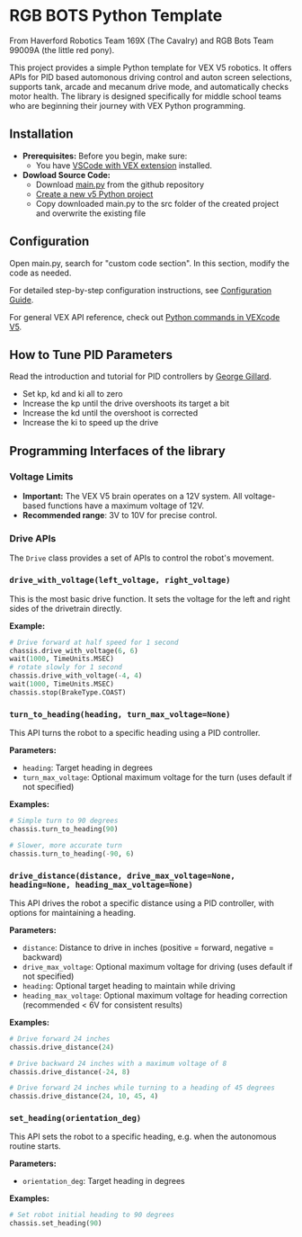 # RGB BOTS Python Template 
From Haverford Robotics Team 169X (The Cavalry) and RGB Bots Team 99009A (the little red pony).

This project provides a simple Python template for VEX V5 robotics. It offers APIs for PID based automonous driving control and auton screen selections,  supports tank, arcade and mecanum drive mode, and automatically checks motor health. The library is designed specifically for middle school teams who are beginning their journey with VEX Python programming.

## Installation
*   **Prerequisites:** Before you begin, make sure:
    - You have [VSCode with VEX extension](https://kb.vex.com/hc/en-us/categories/360002333191-V5?sc=vs-code-extension) installed.
*   **Dowload Source Code:** 
    - Download [main.py](src/main.py) from the github repository 
    - [Create a new v5 Python project](https://kb.vex.com/hc/en-us/articles/20146074601748-Creating-VS-Code-Projects-for-V5#:~:text=Select%20the%20'New%20Project'%20button,and%20select%20the%20corresponding%20icon)
    - Copy downloaded main.py to the src folder of the created project and overwrite the existing file

## Configuration
Open main.py, search for "custom code section". In this section, modify the code as needed.

For detailed step-by-step configuration instructions, see [Configuration Guide](configuration_guide.md).

For general VEX API reference, check out [Python commands in VEXcode V5](https://api.vex.com/v5/home/python/index.html).

## How to Tune PID Parameters
Read the introduction and tutorial for PID controllers by [George Gillard](https://smithcsrobot.weebly.com/uploads/6/0/9/5/60954939/pid_control_document.pdf). 
- Set kp, kd and ki all to zero
- Increase the kp until the drive overshoots its target a bit
- Increase the kd until the overshoot is corrected
- Increase the ki to speed up the drive

## Programming Interfaces of the library

### Voltage Limits
- **Important:** The VEX V5 brain operates on a 12V system. All voltage-based functions have a maximum voltage of 12V.
- **Recommended range**: 3V to 10V for precise control.

### Drive APIs
The `Drive` class provides a set of APIs to control the robot's movement.

### `drive_with_voltage(left_voltage, right_voltage)`

This is the most basic drive function. It sets the voltage for the left and right sides of the drivetrain directly. 

**Example:**

```python
# Drive forward at half speed for 1 second
chassis.drive_with_voltage(6, 6)
wait(1000, TimeUnits.MSEC)
# rotate slowly for 1 second
chassis.drive_with_voltage(-4, 4)
wait(1000, TimeUnits.MSEC)
chassis.stop(BrakeType.COAST)
```

### `turn_to_heading(heading, turn_max_voltage=None)`

This API turns the robot to a specific heading using a PID controller.

**Parameters:**
- `heading`: Target heading in degrees
- `turn_max_voltage`: Optional maximum voltage for the turn (uses default if not specified)

**Examples:**

```python
# Simple turn to 90 degrees
chassis.turn_to_heading(90)

# Slower, more accurate turn
chassis.turn_to_heading(-90, 6)
```

### `drive_distance(distance, drive_max_voltage=None, heading=None, heading_max_voltage=None)`

This API drives the robot a specific distance using a PID controller, with options for maintaining a heading.

**Parameters:**
- `distance`: Distance to drive in inches (positive = forward, negative = backward)
- `drive_max_voltage`: Optional maximum voltage for driving (uses default if not specified)
- `heading`: Optional target heading to maintain while driving
- `heading_max_voltage`: Optional maximum voltage for heading correction (recommended < 6V for consistent results)

**Examples:**

```python
# Drive forward 24 inches
chassis.drive_distance(24)

# Drive backward 24 inches with a maximum voltage of 8
chassis.drive_distance(-24, 8)

# Drive forward 24 inches while turning to a heading of 45 degrees
chassis.drive_distance(24, 10, 45, 4)
```

### `set_heading(orientation_deg)`

This API sets the robot to a specific heading, e.g. when the autonomous routine starts.

**Parameters:**
- `orientation_deg`: Target heading in degrees

**Examples:**

```python
# Set robot initial heading to 90 degrees
chassis.set_heading(90)
```
